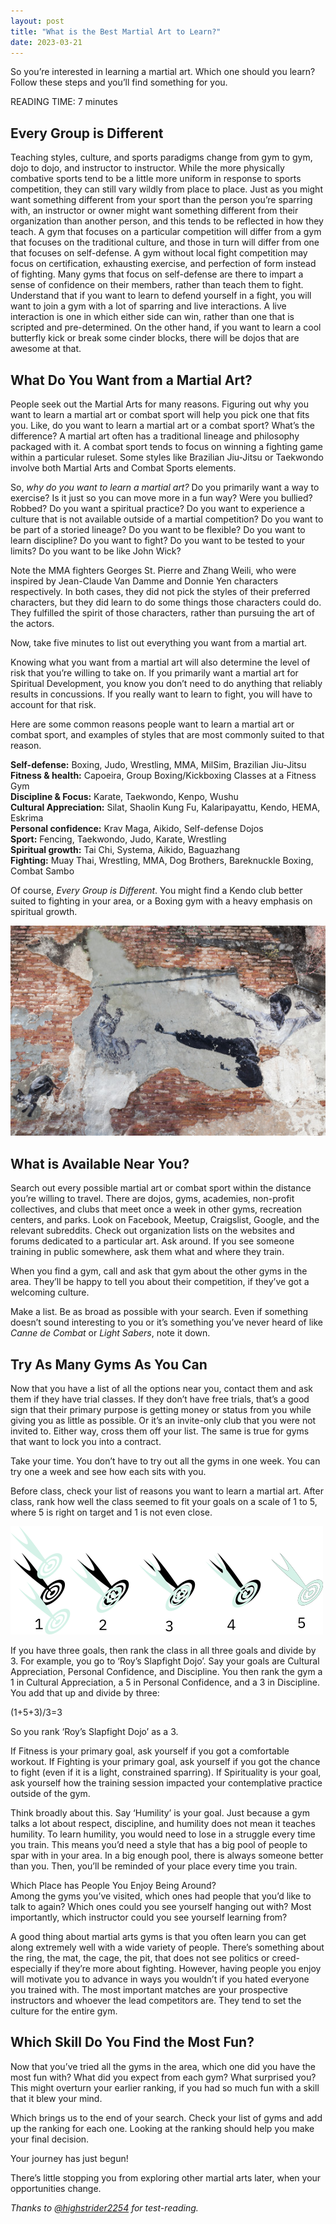 ```yaml
---
layout: post
title: "What is the Best Martial Art to Learn?"
date: 2023-03-21
---
```


So you’re interested in learning a martial art. Which one should you learn? Follow these steps and you’ll find something for you.   

READING TIME: 7 minutes  

## Every Group is Different  
Teaching styles, culture, and sports paradigms change from gym to gym, dojo to dojo, and instructor to instructor. While the more physically combative sports tend to be a little more uniform in response to sports competition, they can still vary wildly from place to place. Just as you might want something different from your sport than the person you’re sparring with, an instructor or owner might want something different from their organization than another person, and this tends to be reflected in how they teach. A gym that focuses on a particular competition will differ from a gym that focuses on the traditional culture, and those in turn will differ from one that focuses on self-defense. A gym without local fight competition may focus on certification, exhausting exercise, and perfection of form instead of fighting. Many gyms that focus on self-defense are there to impart a sense of confidence on their members, rather than teach them to fight. Understand that if you want to learn to defend yourself in a fight, you will want to join a gym with a lot of sparring and live interactions. A live interaction is one in which either side can win, rather than one that is scripted and pre-determined. On the other hand, if you want to learn a cool butterfly kick or break some cinder blocks, there will be dojos that are awesome at that.  

## What Do You Want from a Martial Art?  
People seek out the Martial Arts for many reasons. Figuring out why you want to learn a martial art or combat sport will help you pick one that fits you. Like, do you want to learn a martial art or a combat sport? What’s the difference? A martial art often has a traditional lineage and philosophy packaged with it. A combat sport tends to focus on winning a fighting game within a particular ruleset. Some styles like Brazilian Jiu-Jitsu or Taekwondo involve both Martial Arts and Combat Sports elements.  

So, _why do you want to learn a martial art?_ Do you primarily want a way to exercise? Is it just so you can move more in a fun way? Were you bullied? Robbed? Do you want a spiritual practice? Do you want to experience a culture that is not available outside of a martial competition? Do you want to be part of a storied lineage? Do you want to be flexible? Do you want to learn discipline? Do you want to fight? Do you want to be tested to your limits? Do you want to be like John Wick?   

Note the MMA fighters Georges St. Pierre and Zhang Weili, who were inspired by Jean-Claude Van Damme and Donnie Yen characters respectively. In both cases, they did not pick the styles of their preferred characters, but they did learn to do some things those characters could do. They fulfilled the spirit of those characters, rather than pursuing the art of the actors.  

Now, take five minutes to list out everything you want from a martial art.   

Knowing what you want from a martial art will also determine the level of risk that you’re willing to take on. If you primarily want a martial art for Spiritual Development, you know you don’t need to do anything that reliably results in concussions. If you really want to learn to fight, you will have to account for that risk.  

Here are some common reasons people want to learn a martial art or combat sport, and examples of styles that are most commonly suited to that reason.   

**Self-defense:** Boxing, Judo, Wrestling, MMA, MilSim, Brazilian Jiu-Jitsu  
**Fitness & health:** Capoeira, Group Boxing/Kickboxing Classes at a Fitness Gym  
**Discipline & Focus:** Karate, Taekwondo, Kenpo, Wushu  
**Cultural Appreciation:** Silat, Shaolin Kung Fu, Kalaripayattu, Kendo, HEMA, Eskrima  
**Personal confidence:** Krav Maga, Aikido, Self-defense Dojos  
**Sport:** Fencing, Taekwondo, Judo, Karate, Wrestling  
**Spiritual growth:** Tai Chi, Systema, Aikido, Baguazhang  
**Fighting:** Muay Thai, Wrestling, MMA, Dog Brothers, Bareknuckle Boxing, Combat Sambo  

Of course, _Every Group is Different_. You might find a Kendo club better suited to fighting in your area, or a Boxing gym with a heavy emphasis on spiritual growth.   

![Bruce Lee Graffiti in Penang](https://github.com/ray-dorai/ray-dorai.github.io/blob/master/assets/yaopey-yong-penang.jpg?raw=true)

## What is Available Near You?  
Search out every possible martial art or combat sport within the distance you’re willing to travel. There are dojos, gyms, academies, non-profit collectives, and clubs that meet once a week in other gyms, recreation centers, and parks. Look on Facebook, Meetup, Craigslist, Google, and the relevant subreddits. Check out organization lists on the websites and forums dedicated to a particular art. Ask around. If you see someone training in public somewhere, ask them what and where they train.   

When you find a gym, call and ask that gym about the other gyms in the area. They’ll be happy to tell you about their competition, if they’ve got a welcoming culture.  

Make a list. Be as broad as possible with your search. Even if something doesn’t sound interesting to you or it’s something you’ve never heard of like _Canne de Combat_ or _Light Sabers_, note it down.   

## Try As Many Gyms As You Can  
Now that you have a list of all the options near you, contact them and ask them if they have trial classes. If they don’t have free trials, that’s a good sign that their primary purpose is getting money or status from you while giving you as little as possible. Or it’s an invite-only club that you were not invited to. Either way, cross them off your list. The same is true for gyms that want to lock you into a contract.  

Take your time. You don’t have to try out all the gyms in one week. You can try one a week and see how each sits with you.  

Before class, check your list of reasons you want to learn a martial art. After class, rank how well the class seemed to fit your goals on a scale of 1 to 5, where 5 is right on target and 1 is not even close.  

![Ranking Value from 1 to 5](https://github.com/ray-dorai/ray-dorai.github.io/blob/master/assets/precision_target.png?raw=true)

If you have three goals, then rank the class in all three goals and divide by 3. For example, you go to ‘Roy’s Slapfight Dojo’. Say your goals are Cultural Appreciation, Personal Confidence, and Discipline. You then rank the gym a 1 in Cultural Appreciation, a 5 in Personal Confidence, and a 3 in Discipline. You add that up and divide by three:   

(1+5+3)/3=3  

So you rank ‘Roy’s Slapfight Dojo’ as a 3.   

If Fitness is your primary goal, ask yourself if you got a comfortable workout. If Fighting is your primary goal, ask yourself if you got the chance to fight (even if it is a light, constrained sparring). If Spirituality is your goal, ask yourself how the training session impacted your contemplative practice outside of the gym.   

Think broadly about this. Say ‘Humility’ is your goal. Just because a gym talks a lot about respect, discipline, and humility does not mean it teaches humility. To learn humility, you would need to lose in a struggle every time you train. This means you’d need a style that has a big pool of people to spar with in your area. In a big enough pool, there is always someone better than you. Then, you’ll be reminded of your place every time you train.   

Which Place has People You Enjoy Being Around?  
Among the gyms you’ve visited, which ones had people that you’d like to talk to again? Which ones could you see yourself hanging out with? Most importantly, which instructor could you see yourself learning from?   

A good thing about martial arts gyms is that you often learn you can get along extremely well with a wide variety of people. There’s something about the ring, the mat, the cage, the pit, that does not see politics or creed- especially if they’re more about fighting. However, having people you enjoy will motivate you to advance in ways you wouldn’t if you hated everyone you trained with. The most important matches are your prospective instructors and whoever the lead competitors are. They tend to set the culture for the entire gym.   

## Which Skill Do You Find the Most Fun?  
Now that you’ve tried all the gyms in the area, which one did you have the most fun with? What did you expect from each gym? What surprised you? This might overturn your earlier ranking, if you had so much fun with a skill that it blew your mind.   

Which brings us to the end of your search. Check your list of gyms and add up the ranking for each one. Looking at the ranking should help you make your final decision.  

Your journey has just begun!   

There’s little stopping you from exploring other martial arts later, when your opportunities change.   
  
  
  
  
  
    
      
        
          
_Thanks to [@highstrider2254](https://twitter.com/highstrider2254) for test-reading._

